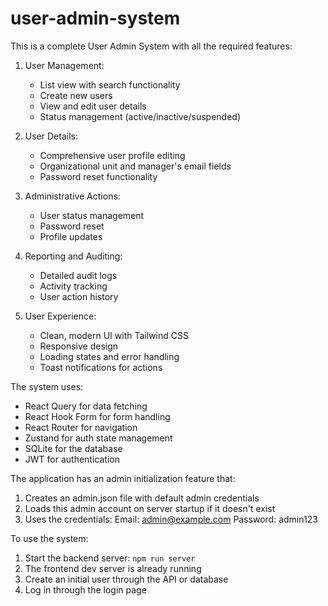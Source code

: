 # user-admin-system

This is a complete User Admin System with all the required features:

1. User Management:
    
    - List view with search functionality
    - Create new users
    - View and edit user details
    - Status management (active/inactive/suspended)
2. User Details:
    
    - Comprehensive user profile editing
    - Organizational unit and manager's email fields
    - Password reset functionality
3. Administrative Actions:
    
    - User status management
    - Password reset
    - Profile updates
4. Reporting and Auditing:
    
    - Detailed audit logs
    - Activity tracking
    - User action history
5. User Experience:
    
    - Clean, modern UI with Tailwind CSS
    - Responsive design
    - Loading states and error handling
    - Toast notifications for actions

The system uses:

- React Query for data fetching
- React Hook Form for form handling
- React Router for navigation
- Zustand for auth state management
- SQLite for the database
- JWT for authentication

The application has an admin initialization feature that:

1. Creates an admin.json file with default admin credentials
2. Loads this admin account on server startup if it doesn't exist
3. Uses the credentials:
  Email: admin@example.com
  Password: admin123

To use the system:

1. Start the backend server: `npm run server`
2. The frontend dev server is already running
3. Create an initial user through the API or database
4. Log in through the login page
